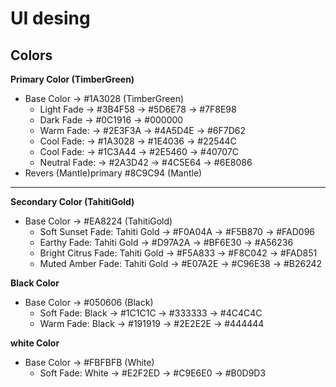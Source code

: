 # UI desing
 ## Colors
**Primary Color (TimberGreen)**
- Base Color -> #1A3028 (TimberGreen)
    - Light Fade → #3B4F58 → #5D6E78 → #7F8E98
    - Dark Fade → #0C1916 → #000000
    - Warm Fade: → #2E3F3A → #4A5D4E → #6F7D62
    - Cool Fade: → #1A3028 → #1E4036 → #22544C
    - Cool Fade: → #1C3A44 → #2E5460 → #40707C
    - Neutral Fade: → #2A3D42 → #4C5E64 → #6E8086
- Revers (Mantle)primary #8C9C94 (Mantle)
    
---------------------------------------------------------
**Secondary Color (TahitiGold)**
- Base Color ->  #EA8224 (TahitiGold)
    - Soft Sunset Fade: Tahiti Gold → #F0A04A → #F5B870 → #FAD096
    - Earthy Fade: Tahiti Gold → #D97A2A → #BF6E30 → #A56236
    - Bright Citrus Fade: Tahiti Gold → #F5A833 → #F8C042 → #FAD851
    - Muted Amber Fade: Tahiti Gold → #E07A2E → #C96E38 → #B26242

**Black Color**
- Base Color -> #050606 (Black)
    - Soft Fade: Black → #1C1C1C → #333333 → #4C4C4C
    - Warm Fade: Black → #191919 → #2E2E2E → #444444

**white Color**
- Base Color -> #FBFBFB (White)
    - Soft Fade: White → #E2F2ED → #C9E6E0 → #B0D9D3

